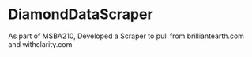 # DiamondDataScraper
As part of MSBA210, Developed a Scraper to pull from brilliantearth.com and withclarity.com
